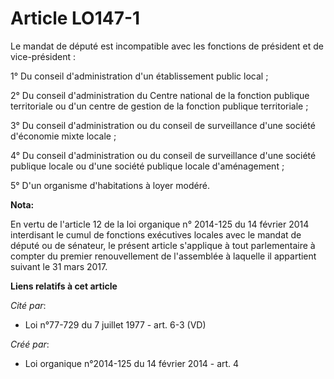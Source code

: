 # Article LO147-1

Le mandat de député est incompatible avec les fonctions de président et de vice-président : 

1° Du conseil d'administration d'un établissement public local ; 

2° Du conseil d'administration du Centre national de la fonction publique territoriale ou d'un centre de gestion de la
fonction publique territoriale ; 

3° Du conseil d'administration ou du conseil de surveillance d'une société d'économie mixte locale ; 

4° Du conseil d'administration ou du conseil de surveillance d'une société publique locale ou d'une société publique locale
d'aménagement ; 

5° D'un organisme d'habitations à loyer modéré.

**Nota:**

En vertu de l'article 12 de la loi organique n° 2014-125 du 14 février 2014 interdisant le cumul de fonctions exécutives
locales avec le mandat de député ou de sénateur, le présent article s'applique à tout parlementaire à compter du premier
renouvellement de l'assemblée à laquelle il appartient suivant le 31 mars 2017.

**Liens relatifs à cet article**

_Cité par_:

  - Loi n°77-729 du 7 juillet 1977 - art. 6-3 (VD)

_Créé par_:

  - Loi organique n°2014-125 du 14 février 2014 - art. 4

